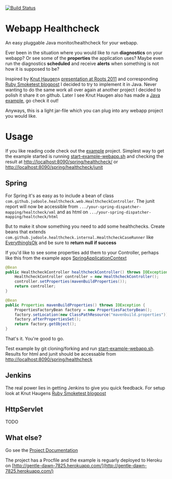 [![Build Status](https://secure.travis-ci.org/judoole/webapp-healthcheck.png)](http://travis-ci.org/judoole/webapp-healthcheck) 

Webapp Healthcheck
==================

An easy pluggable Java monitor/healthcheck for your webapp.

Ever been in the situation where you would like to run **diagnostics** on your webapp? Or see some of the **properties** the application uses? Maybe even run the diagnostics **scheduled** and receive **alerts** when something is not how it is supposed to be?

Inspired by [Knut Haugen](https://github.com/knuthaug)s [presentation at Roots 2011](https://vimeo.com/24691568) and corresponding [Ruby Smoketest blogpost](http://blog.knuthaugen.no/2011/04/continuous-delivery-ii-smoketests-in-ruby-and-rails.html) I decided to try to implement it in Java. Never wanting to do the same work all over again at another project I decided to polish it share it on github. Later I see Knut Haugen also has made a [Java example](https://github.com/knuthaug/smoketest-starter-kit), go check it out!

Anyways, this is a light jar-file which you can plug into any webapp project you would like.

# Usage
If you like reading code check out the [example](https://github.com/judoole/webapp-healthcheck/tree/master/example) project. Simplest way to get the example started is running [start-example-webapp.sh](https://github.com/judoole/webapp-healthcheck/blob/master/start-example-webapp.sh) and checking the result at [http://localhost:8090/spring/healthcheck/](http://localhost:8090/spring/healthcheck/) or [http://localhost:8090/spring/healthcheck/junit](http://localhost:8090/spring/healthcheck/junit)

## Spring
For Spring it's as easy as to include a bean of class `com.github.judoole.healthcheck.web.HealthcheckController`.
The junit report will now be accessible from `.../your-spring-dispatcher-mapping/healtcheck/xml` and as html on `.../your-spring-dispatcher-mapping/healtcheck/html`

But to make it show something you need to add some healthchecks. Create beans that extends `com.github.judoole.healthcheck.internal.HealthcheckCaseRunner` like  [EverythingIsOk](https://github.com/judoole/webapp-healthcheck/blob/master/example/src/main/java/com/github/judoole/healthcheck/cases/EverythingIsOk.java) and be sure to **return null if success**

If you'd like to see some properties add them to your Controller, perhaps like this from the example apps [SpringApplicationContext](https://github.com/judoole/webapp-healthcheck/blob/master/example/src/main/java/com/github/judoole/healthcheck/SpringApplicationContext.java)

````java
@Bean
public HealthcheckController healthcheckController() throws IOException {
    HealthcheckController controller = new HealthcheckController();
    controller.setProperties(mavenBuildProperties());
    return controller;
}

@Bean
public Properties mavenBuildProperties() throws IOException {
    PropertiesFactoryBean factory = new PropertiesFactoryBean();
    factory.setLocation(new ClassPathResource("mavenbuild.properties"));
    factory.afterPropertiesSet();
    return factory.getObject();
}
````

That's it. You're good to go.

Test example by git cloning/forking and run [start-example-webapp.sh](https://github.com/judoole/webapp-healthcheck/blob/master/start-example-webapp.sh).
Results for html and junit should be accessable from [http://localhost:8090/spring/healthcheck](http://localhost:8090/spring/healthcheck)

## Jenkins
The real power lies in getting Jenkins to give you quick feedback. For setup look at Knut Haugens [Ruby Smoketest blogpost](http://blog.knuthaugen.no/2011/04/continuous-delivery-ii-smoketests-in-ruby-and-rails.html)

## HttpServlet
TODO

## What else?

Go see the [Project Documentation](http://judoole.github.com/webapp-healthcheck/site/)

The project has a Procfile and the example is reguarly deployed to Heroku on [http://gentle-dawn-7825.herokuapp.com/](http://gentle-dawn-7825.herokuapp.com/)
